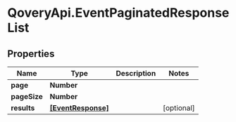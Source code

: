 # QoveryApi.EventPaginatedResponseList

## Properties

Name | Type | Description | Notes
------------ | ------------- | ------------- | -------------
**page** | **Number** |  | 
**pageSize** | **Number** |  | 
**results** | [**[EventResponse]**](EventResponse.md) |  | [optional] 


